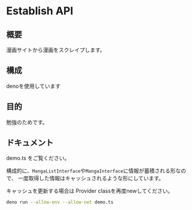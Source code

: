 # Establish API

## 概要
漫画サイトから漫画をスクレイプします。

## 構成
denoを使用しています

## 目的
勉強のためです。

## ドキュメント
demo.ts をご覧ください。

構成的に、`MangaListInterface`や`MangaInterface`に情報が蓄積される形なので、
一度取得した情報はキャッシュされるような形にしています。

キャッシュを更新する場合は Provider classを再度newしてください。

```bash
deno run --allow-env --allow-net demo.ts
```